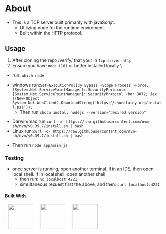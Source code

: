 # About

- This is a TCP server built primarily with javaScript.
  - Utilizing node for the runtime enviroment.
  - Built within the HTTP protocol.

## Usage

1. After cloning the repo /verify/ that your in `tcp-server-http`
2. Ensure you have `node (18)` or better installed locally \

- run: `which node`

* windows run:`Set-ExecutionPolicy Bypass -Scope Process -Force;[System.Net.ServicePointManager]::SecurityProtocol= [System.Net.ServicePointManager]::SecurityProtocol -bor 3072;
iex ((New-Object System.Net.WebClient).DownloadString('https://chocolatey.org/install.ps1'));`
  - Then run `choco install nodejs --version="desired version"`

- Darwin/mac run:`curl -o- https://raw.githubusercontent.com/nvm-sh/nvm/v0.39.7/install.sh | bash`
- Linux run:`curl -o- https://raw.githubusercontent.com/nvm-sh/nvm/v0.39.7/install.sh | bash`

* Then run `node app/main.js`

### Testing

- once server is running, open another terminal. If in an IDE, then open local shell. If in local shell, open another shell
  - then run: `nc localhost 4221`
  - simultaneous request first the above, and then: `curl localhost:4221`

#### Built With

<p> 
<img src="https://cdn.jsdelivr.net/gh/devicons/devicon@latest/icons/bash/bash-original.svg" height="80" width="80" hspace="10px" />
<img src="https://cdn.jsdelivr.net/gh/devicons/devicon@latest/icons/nodejs/nodejs-original-wordmark.svg" height="80" width="80" hspace="10px" />
<img src="https://cdn.jsdelivr.net/gh/devicons/devicon@latest/icons/javascript/javascript-plain.svg" height="80" width="80" hspace="10px" />
</p>
